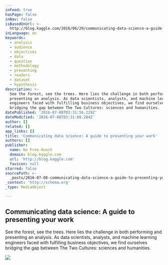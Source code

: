 ```yaml
---
inFeed: true
hasPage: false
inNav: false
isBasedOnUrl: >-
  http://blog.kaggle.com/2016/06/29/communicating-data-science-a-guide-to-presenting-your-work/
inLanguage: en
keywords:
  - analysis
  - audience
  - objectives
  - data
  - question
  - methodology
  - presenting
  - readers
  - dataset
  - hypothesis
description: >-
  See the forest, see the trees. Here lies the challenge in both performing and
  presenting an analysis. As data scientists, analysts, and machine learning
  engineers faced with fulfilling business objectives, we find ourselves
  bridging the gap between The Two Cultures: sciences and humanities.
datePublished: '2016-07-08T03:31:56.229Z'
dateModified: '2016-07-08T03:31:08.284Z'
author: []
related: []
app_links: []
title: 'Communicating data science: A guide to presenting your work'
authors: []
publisher:
  name: No Free Hunch
  domain: blog.kaggle.com
  url: 'http://blog.kaggle.com'
  favicon: null
starred: false
sourcePath: >-
  _posts/2016-07-08-communicating-data-science-a-guide-to-presenting-your-work.md
_context: 'http://schema.org'
_type: MediaObject

---
```

<article style=""><h1>Communicating data science: A guide to presenting your work</h1><p>See the forest, see the trees. Here lies the challenge in both performing and presenting an analysis. As data scientists, analysts, and machine learning engineers faced with fulfilling business objectives, we find ourselves bridging the gap between The Two Cultures: sciences and humanities.</p><img src="http://blog.kaggle.com/wp-content/uploads/2016/06/straw-800x.png" /></article>